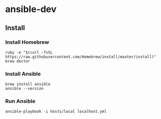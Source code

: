# ansible-dev

## Install

### Install Homebrew

```
ruby -e "$(curl -fsSL https://raw.githubusercontent.com/Homebrew/install/master/install)"
brew doctor
```

### Install Ansible

```
brew install ansible
ansible --version
```

### Run Ansible

```
ansible-playbook -i hosts/local localhost.yml
```

